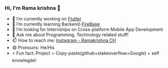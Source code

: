 ### Hi, I'm Rama krishna 👋

- 🔭 I’m currently working on [Flutter](https://flutter.dev/)
- 🌱 I’m currently learning Backend-[FireBase](https://firebase.google.com/)
- 🤔 I’m looking for Internships on Cross-platform Mobile App Development
- 💬 Ask me about Programming, Technology related stuff!
- 📫 How to reach me: [Instagram - Ramakrishna CH](https://www.instagram.com/ram_krizz_roczzz/)
- 😄 Pronouns: He/His
- ⚡ Fun fact: Project = Copy-paste(github+stakeoverflow+Google) + self knowlegde!

